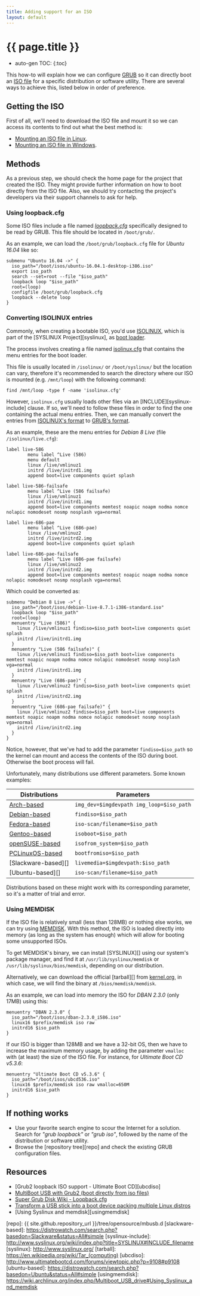 ```yaml
---
title: Adding support for an ISO
layout: default
---
```


# {{ page.title }}

* auto-gen TOC:
{:toc}

This how-to will explain how we can configure [GRUB][] so it can directly boot an [ISO file][iso] for a specific distribution or software utility. There are several ways to achieve this, listed below in order of preference.


## Getting the ISO

First of all, we'll need to download the ISO file and mount it so we can access its contents to find out what the best method is:

- [Mounting an ISO file in Linux][mntlinux].
- [Mounting an ISO file in Windows][mntwin].


## Methods

<div class="note">
As a previous step, we should check the home page for the project that created the ISO. They might provide further information on how to boot directly from the ISO file. Also, we should try contacting the project's developers via their support channels to ask for help.
</div>


### Using loopback.cfg

Some ISO files include a file named *[loopback.cfg][]* specifically designed to be read by GRUB. This file should be located in `/boot/grub/`.

As an example, we can load the `/boot/grub/loopback.cfg` file for *Ubuntu 16.04* like so:

```
submenu "Ubuntu 16.04 ->" {
  iso_path="/boot/isos/ubuntu-16.04.1-desktop-i386.iso"
  export iso_path
  search --set=root --file "$iso_path"
  loopback loop "$iso_path"
  root=(loop)
  configfile /boot/grub/loopback.cfg
  loopback --delete loop
}
```


### Converting ISOLINUX entries

Commonly, when creating a bootable ISO, you'd use [ISOLINUX][], which is part of the [SYSLINUX Project][syslinux], as [boot loader][boot-loader].

The process involves creating a file named [isolinux.cfg][] that contains the menu entries for the boot loader.

This file is usually located in `/isolinux/` or `/boot/syslinux/` but the location can vary, therefore it's recommended to search the directory where our ISO is mounted (e.g. `/mnt/loop`) with the following command:

```
find /mnt/loop -type f -name 'isolinux.cfg'
```

However, `isolinux.cfg` usually loads other files via an [INCLUDE][syslinux-include] clause. If so, we'll need to follow these files in order to find the one containing the actual menu entries. Then, we can manually convert the entries from [ISOLINUX's format][isolinux.cfg] to [GRUB's format][grub.cfg].

As an example, these are the menu entries for *Debian 8 Live* (file `/isolinux/live.cfg`):

```null
label live-586
        menu label ^Live (586)
        menu default
        linux /live/vmlinuz1
        initrd /live/initrd1.img
        append boot=live components quiet splash

label live-586-failsafe
        menu label ^Live (586 failsafe)
        linux /live/vmlinuz1
        initrd /live/initrd1.img
        append boot=live components memtest noapic noapm nodma nomce nolapic nomodeset nosmp nosplash vga=normal

label live-686-pae
        menu label ^Live (686-pae)
        linux /live/vmlinuz2
        initrd /live/initrd2.img
        append boot=live components quiet splash

label live-686-pae-failsafe
        menu label ^Live (686-pae failsafe)
        linux /live/vmlinuz2
        initrd /live/initrd2.img
        append boot=live components memtest noapic noapm nodma nomce nolapic nomodeset nosmp nosplash vga=normal
```

Which could be converted as:

```
submenu "Debian 8 Live ->" {
  iso_path="/boot/isos/debian-live-8.7.1-i386-standard.iso"
  loopback loop "$iso_path"
  root=(loop)
  menuentry "Live (586)" {
    linux /live/vmlinuz1 findiso=$iso_path boot=live components quiet splash
    initrd /live/initrd1.img
  }
  menuentry "Live (586 failsafe)" {
    linux /live/vmlinuz1 findiso=$iso_path boot=live components memtest noapic noapm nodma nomce nolapic nomodeset nosmp nosplash vga=normal
    initrd /live/initrd1.img
  }
  menuentry "Live (686-pae)" {
    linux /live/vmlinuz2 findiso=$iso_path boot=live components quiet splash
    initrd /live/initrd2.img
  }
  menuentry "Live (686-pae failsafe)" {
    linux /live/vmlinuz2 findiso=$iso_path boot=live components memtest noapic noapm nodma nomce nolapic nomodeset nosmp nosplash vga=normal
    initrd /live/initrd2.img
  }
}
```

Notice, however, that we've had to add the parameter `findiso=$iso_path` so the kernel can mount and access the contents of the ISO during boot. Otherwise the boot process will fail.

Unfortunately, many distributions use different parameters. Some known examples:

Distributions | Parameters
--------------|-----------
[Arch-based][] | `img_dev=$imgdevpath img_loop=$iso_path`
[Debian-based][] | `findiso=$iso_path`
[Fedora-based][] | `iso-scan/filename=$iso_path`
[Gentoo-based][] | `isoboot=$iso_path`
[openSUSE-based][] | `isofrom_system=$iso_path`
[PCLinuxOS-based][] | `bootfromiso=$iso_path`
[Slackware-based][] | `livemedia=$imgdevpath:$iso_path`
[Ubuntu-based][] | `iso-scan/filename=$iso_path`

Distributions based on these might work with its corresponding parameter, so it's a matter of trial and error.


### Using MEMDISK

If the ISO file is relatively small (less than 128MB) or nothing else works, we can try using [MEMDISK][]. With this method, the ISO is loaded directly into memory (as long as the system has enough) which will allow for booting some unsupported ISOs.

To get MEMDISK's binary, we can install [SYSLINUX][] using our system's package manager, and find it at `/usr/lib/syslinux/memdisk` or `/usr/lib/syslinux/bios/memdisk`, depending on our distribution.

Alternatively, we can download the official [tarball][] from [kernel.org][], in which case, we will find the binary at `/bios/memdisk/memdisk`.

As an example, we can load into memory the ISO for *DBAN 2.3.0* (only 17MB) using this:

```
menuentry "DBAN 2.3.0" {
  iso_path="/boot/isos/dban-2.3.0_i586.iso"
  linux16 $prefix/memdisk iso raw
  initrd16 $iso_path
}
```

If our ISO is bigger than 128MB and we have a 32-bit OS, then we have to increase the maximum memory usage, by adding the parameter `vmalloc` with (at least) the size of the ISO file. For instance, for *Ultimate Boot CD v5.3.6*:

```
menuentry "Ultimate Boot CD v5.3.6" {
  iso_path="/boot/isos/ubcd536.iso"
  linux16 $prefix/memdisk iso raw vmalloc=650M
  initrd16 $iso_path
}
```


## If nothing works

- Use your favorite search engine to scour the Internet for a solution. Search for *"grub loopback"* or *"grub iso"*, followed by the name of the distribution or software utility.
- Browse the [repository tree][repo] and check the existing GRUB configuration files.


## Resources

- [Grub2 loopback ISO support - Ultimate Boot CD][ubcdiso]
- [MultiBoot USB with Grub2 (boot directly from iso files)][panticz-mbusb]
- [Super Grub Disk Wiki - Loopback.cfg][loopback.cfg]
- [Transform a USB stick into a boot device packing multiple Linux distros][multiboot-usb]
- [Using Syslinux and memdisk][usingmemdisk]


[arch-based]: https://distrowatch.com/search.php?basedon=Arch&status=All#simple
[boot-loader]: https://en.wikipedia.org/wiki/Boot_loader
[debian-based]: https://distrowatch.com/search.php?basedon=Debian&status=All#simple
[fedora-based]: https://distrowatch.com/search.php?basedon=Fedora&status=All#simple
[gentoo-based]: https://distrowatch.com/search.php?basedon=Gentoo&status=All#simple
[grub.cfg]: https://www.gnu.org/software/grub/manual/html_node/Multi_002dboot-manual-config.html
[grub]: https://www.gnu.org/software/grub/
[iso]: https://en.wikipedia.org/wiki/ISO_image
[isolinux.cfg]: http://www.syslinux.org/wiki/index.php?title=Isolinux.cfg
[isolinux]: http://www.syslinux.org/wiki/index.php?title=ISOLINUX
[kernel.org]: https://www.kernel.org/pub/linux/utils/boot/syslinux/
[loopback.cfg]: http://www.supergrubdisk.org/wiki/Loopback.cfg
[memdisk]: http://www.syslinux.org/wiki/index.php?title=MEMDISK
[mntlinux]: http://www.howtogeek.com/168137/mount-an-iso-image-in-linux/
[mntwin]: http://www.howtogeek.com/howto/windows-vista/mount-an-iso-image-in-windows-vista/
[multiboot-usb]: http://www.circuidipity.com/multi-boot-usb.html
[opensuse-based]: https://distrowatch.com/search.php?basedon=openSUSE&status=All#simple
[panticz-mbusb]: http://www.panticz.de/MultiBootUSB
[pclinuxos-based]: https://distrowatch.com/search.php?basedon=PCLinuxOS&status=All#simple
[repo]: {{ site.github.repository_url }}/tree/opensource/mbusb.d
[slackware-based]: https://distrowatch.com/search.php?basedon=Slackware&status=All#simple
[syslinux-include]: http://www.syslinux.org/wiki/index.php?title=SYSLINUX#INCLUDE_filename
[syslinux]: http://www.syslinux.org/
[tarball]: https://en.wikipedia.org/wiki/Tar_(computing)
[ubcdiso]: http://www.ultimatebootcd.com/forums/viewtopic.php?p=9108#p9108
[ubuntu-based]: https://distrowatch.com/search.php?basedon=Ubuntu&status=All#simple
[usingmemdisk]: https://wiki.archlinux.org/index.php/Multiboot_USB_drive#Using_Syslinux_and_memdisk
